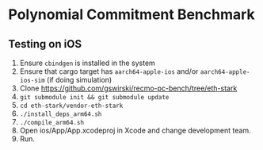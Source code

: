 # Polynomial Commitment Benchmark

## Testing on iOS

1. Ensure `cbindgen` is installed in the system
2. Ensure that cargo target has `aarch64-apple-ios` and/or `aarch64-apple-ios-sim` (if doing simulation)
3. Clone https://github.com/gswirski/recmo-pc-bench/tree/eth-stark
4. `git submodule init && git submodule update`
5. `cd eth-stark/vendor-eth-stark`
6. `./install_deps_arm64.sh`
7. `./compile_arm64.sh`
8. Open ios/App/App.xcodeproj in Xcode and change development team.
9. Run.
